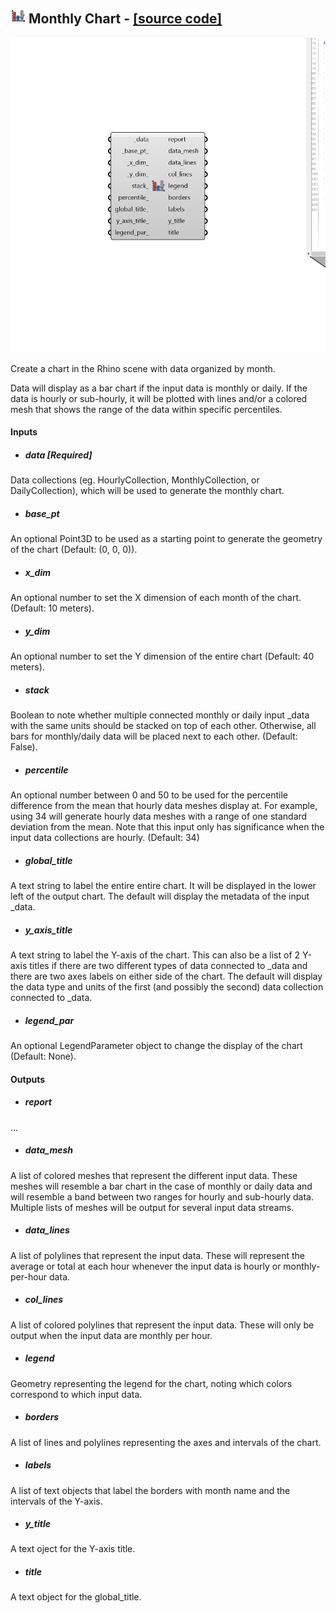 ## ![](../../images/icons/Monthly_Chart.png) Monthly Chart - [[source code]](https://github.com/ladybug-tools/ladybug-grasshopper/blob/master/ladybug_grasshopper/src//LB%20Monthly%20Chart.py)

![](../../images/components/Monthly_Chart.png)

Create a chart in the Rhino scene with data organized by month.
 

Data will display as a bar chart if the input data is monthly or daily. If the
 data is hourly or sub-hourly, it will be plotted with lines and/or a colored
 mesh that shows the range of the data within specific percentiles.
 



#### Inputs
* ##### data [Required]
Data collections (eg. HourlyCollection, MonthlyCollection, or
 DailyCollection), which will be used to generate the monthly chart. 
* ##### base_pt 
An optional Point3D to be used as a starting point to generate
 the geometry of the chart (Default: (0, 0, 0)). 
* ##### x_dim 
An optional number to set the X dimension of each month of the
 chart. (Default: 10 meters). 
* ##### y_dim 
An optional number to set the Y dimension of the entire
 chart (Default: 40 meters). 
* ##### stack 
Boolean to note whether multiple connected monthly or daily input
 _data with the same units should be stacked on top of each other.
 Otherwise, all bars for monthly/daily data will be placed next to
 each other.  (Default: False). 
* ##### percentile 
An optional number between 0 and 50 to be used for the percentile
 difference from the mean that hourly data meshes display at. For example,
 using 34 will generate hourly data meshes with a range of one standard
 deviation from the mean. Note that this input only has significance when
 the input data collections are hourly. (Default: 34) 
* ##### global_title 
A text string to label the entire entire chart.  It will be
 displayed in the lower left of the output chart.  The default will
 display the metadata of the input _data. 
* ##### y_axis_title 
A text string to label the Y-axis of the chart.  This can
 also be a list of 2 Y-axis titles if there are two different types
 of data connected to _data and there are two axes labels on either
 side of the chart.  The default will display the data type and
 units of the first (and possibly the second) data collection
 connected to _data. 
* ##### legend_par 
An optional LegendParameter object to change the display
 of the chart (Default: None). 

#### Outputs
* ##### report
...
* ##### data_mesh
A list of colored meshes that represent the different input data.
 These meshes will resemble a bar chart in the case of monthly or
 daily data and will resemble a band between two ranges for hourly
 and sub-hourly data. Multiple lists of meshes will be output for
 several input data streams.
* ##### data_lines
A list of polylines that represent the input data. These will
 represent the average or total at each hour whenever the input data
 is hourly or monthly-per-hour data.
* ##### col_lines
A list of colored polylines that represent the input data. These
 will only be output when the input data are monthly per hour.
* ##### legend
Geometry representing the legend for the chart, noting which
 colors correspond to which input data.
* ##### borders
A list of lines and polylines representing the axes and intervals
 of the chart.
* ##### labels
A list of text objects that label the borders with month name
 and the intervals of the Y-axis.
* ##### y_title
A text oject for the Y-axis title.
* ##### title
A text object for the global_title.